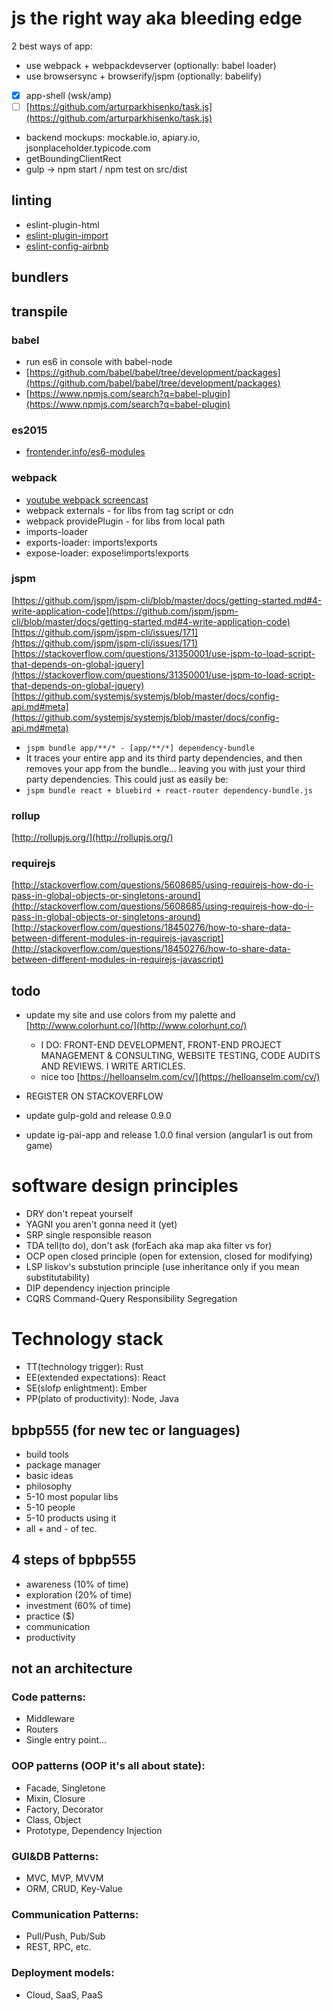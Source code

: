 # js the right way aka bleeding edge
2 best ways of app:
- use webpack + webpackdevserver (optionally: babel loader)
- use browsersync + browserify/jspm (optionally: babelify)
- [x] app-shell (wsk/amp)
- [ ] [https://github.com/arturparkhisenko/task.js](https://github.com/arturparkhisenko/task.js)
- backend mockups: mockable.io, apiary.io, jsonplaceholder.typicode.com
- getBoundingClientRect
- gulp -> npm start / npm test on src/dist

## linting
- eslint-plugin-html
- [eslint-plugin-import](https://github.com/benmosher/eslint-plugin-import)
- [eslint-config-airbnb](https://www.npmjs.com/package/eslint-config-airbnb)

## bundlers
## transpile
### babel
- run es6 in console with babel-node
- [https://github.com/babel/babel/tree/development/packages](https://github.com/babel/babel/tree/development/packages)
- [https://www.npmjs.com/search?q=babel-plugin](https://www.npmjs.com/search?q=babel-plugin)

### es2015
- [frontender.info/es6-modules](http://frontender.info/es6-modules/)

### webpack
- [youtube webpack screencast](https://www.youtube.com/watch?v=Om6yGdU_YlQ&list=PLDyvV36pndZHfBThhg4Z0822EEG9VGenn&index=17)
- webpack externals - for libs from tag script or cdn
- webpack providePlugin - for libs from local path
- imports-loader
- exports-loader: imports!exports
- expose-loader: expose!imports!exports

### jspm
[https://github.com/jspm/jspm-cli/blob/master/docs/getting-started.md#4-write-application-code](https://github.com/jspm/jspm-cli/blob/master/docs/getting-started.md#4-write-application-code) [https://github.com/jspm/jspm-cli/issues/171](https://github.com/jspm/jspm-cli/issues/171) [https://stackoverflow.com/questions/31350001/use-jspm-to-load-script-that-depends-on-global-jquery](https://stackoverflow.com/questions/31350001/use-jspm-to-load-script-that-depends-on-global-jquery) [https://github.com/systemjs/systemjs/blob/master/docs/config-api.md#meta](https://github.com/systemjs/systemjs/blob/master/docs/config-api.md#meta)
- `jspm bundle app/**/* - [app/**/*] dependency-bundle`
- It traces your entire app and its third party dependencies, and then removes your app from the bundle... leaving you with just your third party dependencies. This could just as easily be:
- `jspm bundle react + bluebird + react-router dependency-bundle.js`

### rollup
[http://rollupjs.org/](http://rollupjs.org/)

### requirejs
[http://stackoverflow.com/questions/5608685/using-requirejs-how-do-i-pass-in-global-objects-or-singletons-around](http://stackoverflow.com/questions/5608685/using-requirejs-how-do-i-pass-in-global-objects-or-singletons-around) [http://stackoverflow.com/questions/18450276/how-to-share-data-between-different-modules-in-requirejs-javascript](http://stackoverflow.com/questions/18450276/how-to-share-data-between-different-modules-in-requirejs-javascript)

## todo
- update my site and use colors from my palette and [http://www.colorhunt.co/](http://www.colorhunt.co/)
  - I DO: FRONT-END DEVELOPMENT, FRONT-END PROJECT MANAGEMENT & CONSULTING, WEBSITE TESTING, CODE AUDITS AND REVIEWS. I WRITE ARTICLES.
  - nice too [https://helloanselm.com/cv/](https://helloanselm.com/cv/)

- REGISTER ON STACKOVERFLOW
- update gulp-gold and release 0.9.0
- update ig-pai-app and release 1.0.0 final version (angular1 is out from game)

# software design principles
- DRY don't repeat yourself
- YAGNI you aren't gonna need it (yet)
- SRP single responsible reason
- TDA tell(to do), don't ask (forEach aka map aka filter vs for)
- OCP open closed principle (open for extension, closed for modifying)
- LSP liskov's substution principle (use inheritance only if you mean substitutability)
- DIP dependency injection principle
- CQRS Command-Query Responsibility Segregation

# Technology stack
- TT(technology trigger): Rust
- EE(extended expectations): React
- SE(slofp enlightment): Ember
- PP(plato of productivity): Node, Java

## bpbp555 (for new tec or languages)
- build tools
- package manager
- basic ideas
- philosophy
- 5-10 most popular libs
- 5-10 people
- 5-10 products using it
- all + and - of tec.

## 4 steps of bpbp555
- awareness (10% of time)
- exploration (20% of time)
- investment (60% of time)
- practice ($)
- communication
- productivity

## not an architecture
### Code patterns:
- Middleware
- Routers
- Single entry point...

### OOP patterns (OOP it's all about state):
- Facade, Singletone
- Mixin, Closure
- Factory, Decorator
- Class, Object
- Prototype, Dependency Injection

### GUI&DB Patterns:
- MVC, MVP, MVVM
- ORM, CRUD, Key-Value

### Communication Patterns:
- Pull/Push, Pub/Sub
- REST, RPC, etc.

### Deployment models:
- Cloud, SaaS, PaaS
